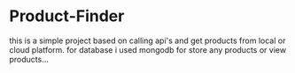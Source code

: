 # Product-Finder
this is a simple project based on calling api's and get products from local or cloud platform.
for database i used mongodb for store any products or view products...
